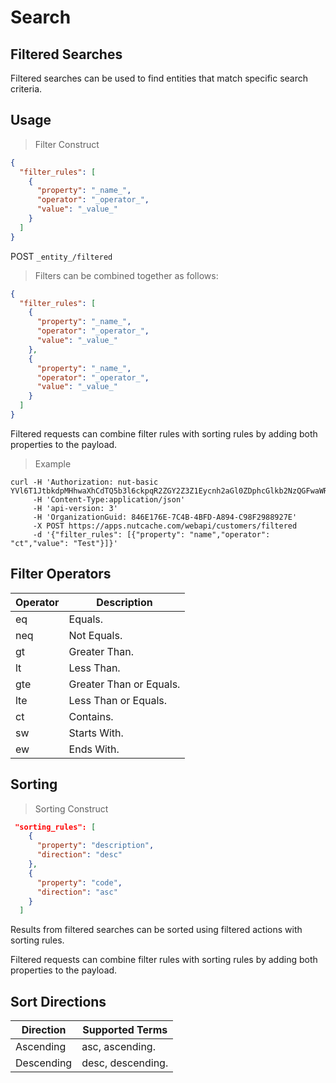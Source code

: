 # Search

## Filtered Searches

Filtered searches can be used to find entities that match specific search criteria.

## Usage

>Filter Construct

```json
{
  "filter_rules": [
    {
      "property": "_name_",
      "operator": "_operator_",
      "value": "_value_"
    }
  ]
}
```

<span class="http-method http-post">POST</span> `_entity_/filtered`

>Filters can be combined together as follows:

```json
{
  "filter_rules": [
    {
      "property": "_name_",
      "operator": "_operator_",
      "value": "_value_"
    },
    {
      "property": "_name_",
      "operator": "_operator_",
      "value": "_value_"
    }
  ]
}
```

<aside class="notice">
  Filtered requests can combine filter rules with sorting rules by adding both properties to the payload.
</aside>

>Example

```shell
curl -H 'Authorization: nut-basic YVl6T1JtbkdpMHhwaXhCdTQ5b3l6ckpqR2ZGY2Z3Z1Eycnh2aGl0ZDphcGlkb2NzQGFwaWRvY3MuY29tOnBhc3N3b3Jk' 
     -H 'Content-Type:application/json' 
	 -H 'api-version: 3' 
	 -H 'OrganizationGuid: 846E176E-7C4B-4BFD-A894-C98F2988927E' 
	 -X POST https://apps.nutcache.com/webapi/customers/filtered 
	 -d '{"filter_rules": [{"property": "name","operator": "ct","value": "Test"}]}'
```

## Filter Operators

| Operator | Description             |
|----------|-------------------------|
| eq       | Equals.                 |
| neq      | Not Equals.             |
| gt       | Greater Than.           |
| lt       | Less Than.              |
| gte      | Greater Than or Equals. |
| lte      | Less Than or Equals.    |
| ct       | Contains.               |
| sw       | Starts With.            |
| ew       | Ends With.              |

## Sorting

>Sorting Construct

```json
 "sorting_rules": [
    {
      "property": "description",
      "direction": "desc"
    },
    {
      "property": "code",
      "direction": "asc"
    }
  ]
```

Results from filtered searches can be sorted using filtered actions with sorting rules.

<aside class="notice">
  Filtered requests can combine filter rules with sorting rules by adding both properties to the payload.
</aside>

## Sort Directions

| Direction  | Supported Terms   |
|------------|-------------------|
| Ascending  | asc, ascending.   |
| Descending | desc, descending. |